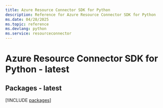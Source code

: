```yaml
---
title: Azure Resource Connector SDK for Python
description: Reference for Azure Resource Connector SDK for Python
ms.date: 04/28/2025
ms.topic: reference
ms.devlang: python
ms.service: resourceconnector
---
```

# Azure Resource Connector SDK for Python - latest
## Packages - latest
[!INCLUDE [packages](resource-connector-index.md)]